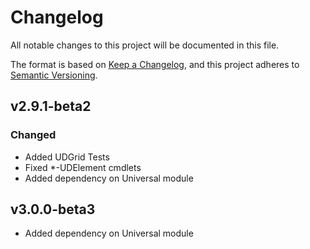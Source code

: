 # Changelog
All notable changes to this project will be documented in this file.

The format is based on [Keep a Changelog](https://keepachangelog.com/en/1.0.0/),
and this project adheres to [Semantic Versioning](https://semver.org/spec/v2.0.0.html).

## v2.9.1-beta2

### Changed 

- Added UDGrid Tests
- Fixed *-UDElement cmdlets
- Added dependency on Universal module

## v3.0.0-beta3

- Added dependency on Universal module